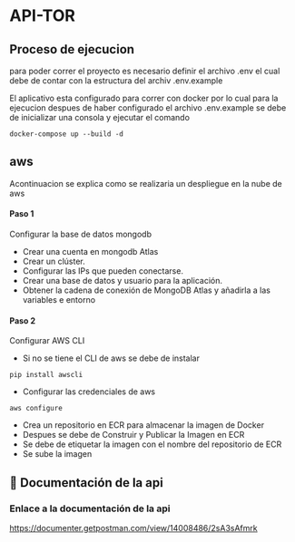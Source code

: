 

# API-TOR


## Proceso de ejecucion

para poder correr el proyecto es necesario definir el archivo .env el cual debe de contar con la estructura del archiv .env.example

El aplicativo esta configurado para correr con docker por lo cual para la ejecucion despues de haber configurado el archivo .env.example se debe de inicializar una consola y ejecutar el comando

```
docker-compose up --build -d

```
## aws

Acontinuacion se explica como se realizaria un despliegue en la nube de aws

#### Paso 1
Configurar la base de datos mongodb
* Crear una cuenta en mongodb Atlas
* Crear un clúster.
* Configurar las IPs que pueden conectarse.
* Crear una base de datos y usuario para la aplicación.
* Obtener la cadena de conexión de MongoDB Atlas y añadirla a las variables e entorno

#### Paso 2
Configurar AWS CLI

* Si no se tiene el CLI de aws se debe de instalar
```
pip install awscli

``` 
* Configurar las credenciales de aws

```
aws configure

``` 
* Crea un repositorio en ECR para almacenar la imagen de Docker
* Despues se debe de Construir y Publicar la Imagen en ECR
* Se debe de etiquetar la imagen con el nombre del repositorio de ECR
* Se sube la imagen

## 🔗 Documentación de la api

### Enlace a la documentación de la api
https://documenter.getpostman.com/view/14008486/2sA3sAfmrk

